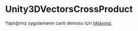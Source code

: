 # Unity3DVectorsCrossProduct

Yaptığımız uygulamanın canlı demosu için [tıklayınız](https://kodluyorumtv.github.io/Unity3DVectorsCrossProduct/ "tıklayınız").
